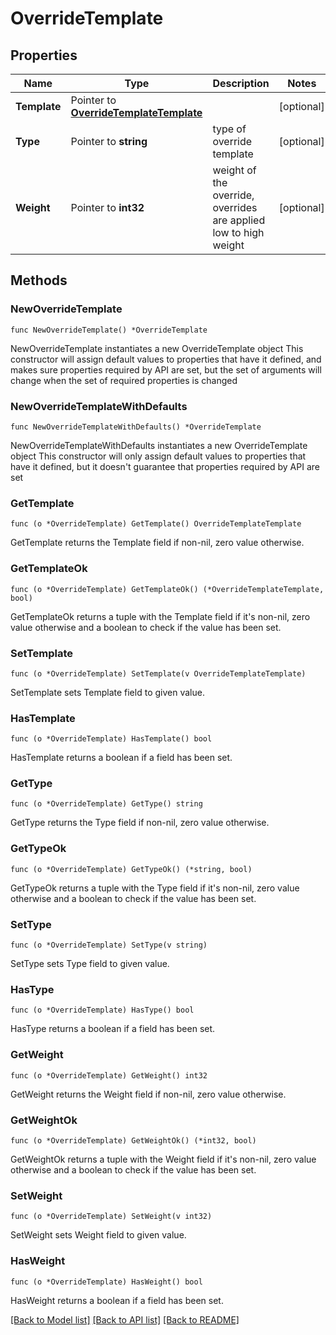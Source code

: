 # OverrideTemplate

## Properties

Name | Type | Description | Notes
------------ | ------------- | ------------- | -------------
**Template** | Pointer to [**OverrideTemplateTemplate**](OverrideTemplateTemplate.md) |  | [optional] 
**Type** | Pointer to **string** | type of override template | [optional] 
**Weight** | Pointer to **int32** | weight of the override, overrides are applied low to high weight | [optional] 

## Methods

### NewOverrideTemplate

`func NewOverrideTemplate() *OverrideTemplate`

NewOverrideTemplate instantiates a new OverrideTemplate object
This constructor will assign default values to properties that have it defined,
and makes sure properties required by API are set, but the set of arguments
will change when the set of required properties is changed

### NewOverrideTemplateWithDefaults

`func NewOverrideTemplateWithDefaults() *OverrideTemplate`

NewOverrideTemplateWithDefaults instantiates a new OverrideTemplate object
This constructor will only assign default values to properties that have it defined,
but it doesn't guarantee that properties required by API are set

### GetTemplate

`func (o *OverrideTemplate) GetTemplate() OverrideTemplateTemplate`

GetTemplate returns the Template field if non-nil, zero value otherwise.

### GetTemplateOk

`func (o *OverrideTemplate) GetTemplateOk() (*OverrideTemplateTemplate, bool)`

GetTemplateOk returns a tuple with the Template field if it's non-nil, zero value otherwise
and a boolean to check if the value has been set.

### SetTemplate

`func (o *OverrideTemplate) SetTemplate(v OverrideTemplateTemplate)`

SetTemplate sets Template field to given value.

### HasTemplate

`func (o *OverrideTemplate) HasTemplate() bool`

HasTemplate returns a boolean if a field has been set.

### GetType

`func (o *OverrideTemplate) GetType() string`

GetType returns the Type field if non-nil, zero value otherwise.

### GetTypeOk

`func (o *OverrideTemplate) GetTypeOk() (*string, bool)`

GetTypeOk returns a tuple with the Type field if it's non-nil, zero value otherwise
and a boolean to check if the value has been set.

### SetType

`func (o *OverrideTemplate) SetType(v string)`

SetType sets Type field to given value.

### HasType

`func (o *OverrideTemplate) HasType() bool`

HasType returns a boolean if a field has been set.

### GetWeight

`func (o *OverrideTemplate) GetWeight() int32`

GetWeight returns the Weight field if non-nil, zero value otherwise.

### GetWeightOk

`func (o *OverrideTemplate) GetWeightOk() (*int32, bool)`

GetWeightOk returns a tuple with the Weight field if it's non-nil, zero value otherwise
and a boolean to check if the value has been set.

### SetWeight

`func (o *OverrideTemplate) SetWeight(v int32)`

SetWeight sets Weight field to given value.

### HasWeight

`func (o *OverrideTemplate) HasWeight() bool`

HasWeight returns a boolean if a field has been set.


[[Back to Model list]](../README.md#documentation-for-models) [[Back to API list]](../README.md#documentation-for-api-endpoints) [[Back to README]](../README.md)


